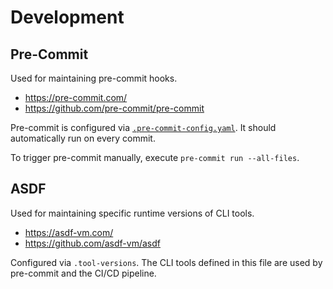 # Development

## Pre-Commit

Used for maintaining pre-commit hooks.

* <https://pre-commit.com/>
* <https://github.com/pre-commit/pre-commit>

Pre-commit is configured via [`.pre-commit-config.yaml`](.pre-commit-config.yaml).
It should automatically run on every commit.

To trigger pre-commit manually, execute `pre-commit run --all-files`.

## ASDF

Used for maintaining specific runtime versions of CLI tools.

* <https://asdf-vm.com/>
* <https://github.com/asdf-vm/asdf>

Configured via `.tool-versions`. The CLI tools defined in this file are used
by pre-commit and the CI/CD pipeline.
